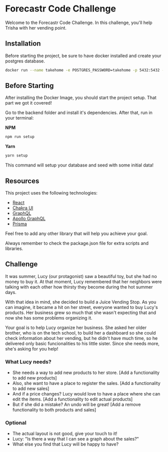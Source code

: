# Forecastr Code Challenge

Welcome to the Forecastr Code Challenge.
In this challenge, you'll help Trisha with her vending point.

## Installation

Before starting the project, be sure to have docker installed and create your postgres database.

```bash
docker run --name takehome -e POSTGRES_PASSWORD=takehome -p 5432:5432 -d postgres
```

## Before Starting

After installing the Docker Image, you should start the project setup. That part we got it covered!

Go to the backend folder and install it's dependencies. After that, run in your terminal:

**NPM**
```bash
npm run setup
```

**Yarn**
```bash
yarn setup
```
This command will setup your database and seed with some initial data!

## Resources

This project uses the following technologies:
- [React](https://reactjs.org)
- [Chakra UI](https://chakra-ui.com/)
- [GraphQL](https://graphql.org/)
- [Apollo GraphQL](https://www.apollographql.com/)
- [Prisma](https://www.prisma.io/)

Feel free to add any other library that will help you achieve your goal.

Always remember to check the package.json file for extra scripts and libraries.


## Challenge

It was summer, Lucy (our protagonist) saw a beautiful toy, but she had no money to buy it.
At that moment, Lucy remembered that her neighbors were talking with each other how thirsty they become during the hot summer days.

With that idea in mind, she decided to build a Juice Vending Stop.
As you can imagine, it became a hit on her street, everyone wanted to buy Lucy's products. Her business grew so much that she wasn't expecting that and now she has some problems organizing it.

Your goal is to help Lucy organize her business.
She asked her older brother, who is on the tech school, to build her a dashboard so she could check information about her vending, but he didn't have much time, so he delivered only basic funcionalities to his little sister. Since she needs more, she's asking for you help!

### What Lucy needs?
- She needs a way to add new products to her store. [Add a functionality to add new products]
- Also, she want to have a place to register the sales. [Add a functionality to add new sales]
- And if a price changes? Lucy would love to have a place where she can edit the items. [Add a functionality to edit actual products]
- But if she did a mistake? An undo will be great! [Add a remove functionality to both products and sales]

### Optional
- The actual layout is not good, give your touch to it!
- Lucy: "Is there a way that I can see a graph about the sales?"
- What else you find that Lucy will be happy to have?